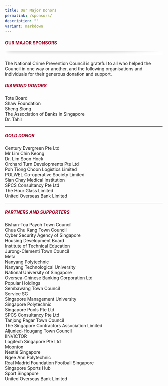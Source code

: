 ```yaml
---
title: Our Major Donors
permalink: /sponsors/
description: ""
variant: markdown
---
```

#### <font style="color:#a20427;">OUR MAJOR SPONSORS</font>

![](/images/About/header-border.png)

The National Crime Prevention Council is grateful to all who helped the Council in one way or another, and the following organisations and individuals for their generous donation and support.

##### <font style="color:#a20427;">DIAMOND DONORS</font>

Tote Board<br>
Shaw Foundation<br>
Sheng Siong <br>
The Association of Banks in Singapore<br>
Dr. Tahir 

<hr>

##### <font style="color:#a20427;">GOLD DONOR</font>
Century Evergreen Pte Ltd<br>
Mr Lim Chin Keong<br>
Dr. Lim Soon Hock<br>
Orchard Turn Developments Pte Ltd<br>
Poh Tiong Choon Logistics Limited<br>
POLWEL Co-operative Society Limited<br>
Sian Chay Medical Institution<br>
SPCS Consultancy Pte Ltd<br>
The Hour Glass Limited<br>
United Overseas Bank Limited



<hr>

##### <font style="color:#a20427;"> PARTNERS AND SUPPORTERS</font>

Bishan-Toa Payoh Town Council<br>
Chua Chu Kang Town Council <br>
Cyber Security Agency of Singapore <br>
Housing Development Board <br>
Institute of Technical Education <br>
Jurong-Clementi Town Council <br>
Meta <br>
Nanyang Polytechnic<br>
Nanyang Technological University<br>
National University of Singapore<br>
Oversea-Chinese Banking Corporation Ltd<br>
Popular Holdings<br>
Sembawang Town Council<br>
Service SG<br>
Singapore Management University<br>
Singapore Polytechnic<br>
Singapore Pools Pte Ltd<br>
SPCS Consultancy Pte Ltd<br>
Tanjong Pagar Town Council<br>
The Singapore Contractors Association Limited<br>
Aljunied-Hougang Town Council<br>
IINVICTOR<br>
Logitech Singapore Pte Ltd<br>
Moonton<br>
Nestlé Singapore<br>
Ngee Ann Polytechnic<br>
Real Madrid Foundation Football Singapore<br>
Singapore Sports Hub<br>
Sport Singapore<br>
United Overseas Bank Limited<br>